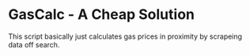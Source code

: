 # GasCalc - A Cheap Solution
This script basically just calculates gas prices in proximity by scrapeing data off search.
